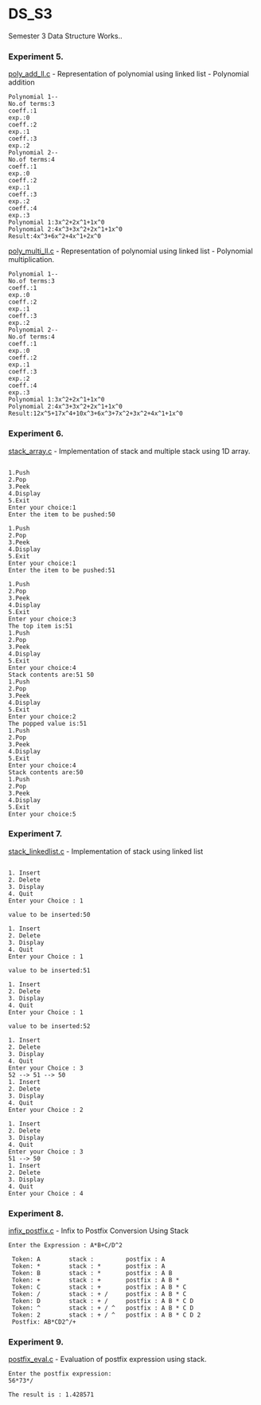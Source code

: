 # DS_S3
Semester 3 Data Structure Works..


### Experiment 5.

[poly_add_ll.c](https://github.com/akkupy/DS_S3/blob/main/Exp_5/poly_add_ll.c) - Representation of polynomial using linked list - Polynomial addition 
```
Polynomial 1--
No.of terms:3
coeff.:1
exp.:0
coeff.:2
exp.:1
coeff.:3
exp.:2
Polynomial 2--
No.of terms:4
coeff.:1
exp.:0
coeff.:2
exp.:1
coeff.:3
exp.:2
coeff.:4
exp.:3
Polynomial 1:3x^2+2x^1+1x^0
Polynomial 2:4x^3+3x^2+2x^1+1x^0
Result:4x^3+6x^2+4x^1+2x^0
```  

[poly_multi_ll.c](https://github.com/akkupy/DS_S3/blob/main/Exp_5/poly_multi_ll.c) - Representation of polynomial using linked list - Polynomial multiplication.
```
Polynomial 1--
No.of terms:3
coeff.:1
exp.:0
coeff.:2
exp.:1
coeff.:3
exp.:2
Polynomial 2--
No.of terms:4
coeff.:1
exp.:0
coeff.:2
exp.:1
coeff.:3
exp.:2
coeff.:4
exp.:3
Polynomial 1:3x^2+2x^1+1x^0
Polynomial 2:4x^3+3x^2+2x^1+1x^0
Result:12x^5+17x^4+10x^3+6x^3+7x^2+3x^2+4x^1+1x^0
```  


### Experiment 6.

[stack_array.c](https://github.com/akkupy/DS_S3/blob/main/Exp_6/stack_array.c) - Implementation of stack and multiple stack using 1D array.
```

1.Push
2.Pop
3.Peek
4.Display
5.Exit
Enter your choice:1
Enter the item to be pushed:50

1.Push
2.Pop
3.Peek
4.Display
5.Exit
Enter your choice:1
Enter the item to be pushed:51

1.Push
2.Pop
3.Peek
4.Display
5.Exit
Enter your choice:3
The top item is:51
1.Push
2.Pop
3.Peek
4.Display
5.Exit
Enter your choice:4
Stack contents are:51 50 
1.Push
2.Pop
3.Peek
4.Display
5.Exit
Enter your choice:2
The popped value is:51
1.Push
2.Pop
3.Peek
4.Display
5.Exit
Enter your choice:4
Stack contents are:50 
1.Push
2.Pop
3.Peek
4.Display
5.Exit
Enter your choice:5

```  


### Experiment 7.

[stack_linkedlist.c](https://github.com/akkupy/DS_S3/blob/main/Exp_7/stack_linkedlist.c) - Implementation of stack using linked list
```

1. Insert 
2. Delete
3. Display
4. Quit
Enter your Choice : 1

value to be inserted:50

1. Insert 
2. Delete
3. Display
4. Quit
Enter your Choice : 1

value to be inserted:51

1. Insert
2. Delete
3. Display
4. Quit
Enter your Choice : 1

value to be inserted:52

1. Insert
2. Delete
3. Display
4. Quit
Enter your Choice : 3
52 --> 51 --> 50
1. Insert
2. Delete
3. Display
4. Quit
Enter your Choice : 2

1. Insert
2. Delete
3. Display
4. Quit
Enter your Choice : 3
51 --> 50
1. Insert
2. Delete
3. Display
4. Quit
Enter your Choice : 4

```  
### Experiment 8.

[infix_postfix.c](https://github.com/akkupy/DS_S3/blob/main/Exp_8/infix_postfix.c) - Infix to Postfix Conversion Using Stack
```
Enter the Expression : A*B+C/D^2

 Token: A        stack :         postfix : A
 Token: *        stack : *       postfix : A
 Token: B        stack : *       postfix : A B
 Token: +        stack : +       postfix : A B *
 Token: C        stack : +       postfix : A B * C
 Token: /        stack : + /     postfix : A B * C
 Token: D        stack : + /     postfix : A B * C D
 Token: ^        stack : + / ^   postfix : A B * C D
 Token: 2        stack : + / ^   postfix : A B * C D 2 
 Postfix: AB*CD2^/+
```  

### Experiment 9.

[postfix_eval.c](https://github.com/akkupy/DS_S3/blob/main/Exp_9/postfix_eval.c) - Evaluation of postfix expression using stack.
```
Enter the postfix expression:
56*73*/

The result is : 1.428571
```  